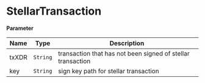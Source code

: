 # StellarTransaction

**Parameter**

| Name  | Type       | Description                                                 |
| ----- | ---------- | ----------------------------------------------------------- |
| txXDR | `String` | transaction that has not been signed of stellar transaction |
| key   | `String` | sign key path for stellar transaction                      |
